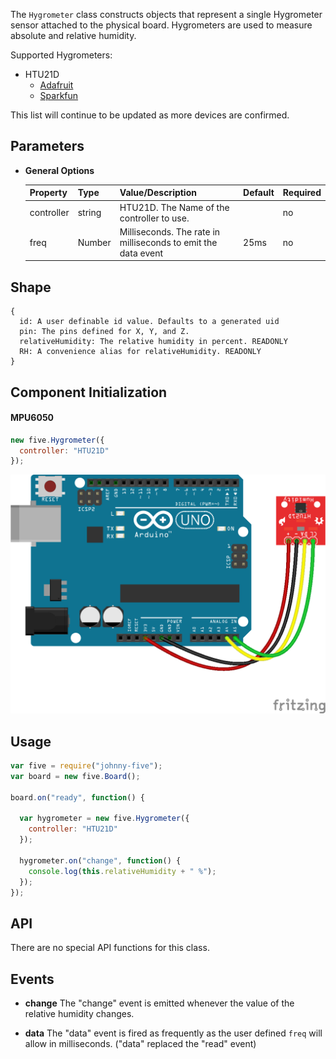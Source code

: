 The `Hygrometer` class constructs objects that represent a single Hygrometer sensor attached to the physical board. Hygrometers are used to measure absolute and relative humidity. 

Supported Hygrometers:

- HTU21D
  - [Adafruit](https://www.adafruit.com/products/1899)
  - [Sparkfun](https://www.sparkfun.com/products/12064)


This list will continue to be updated as more devices are confirmed.

## Parameters

- **General Options**

  | Property | Type          | Value/Description                                             | Default | Required                                                               |
  |---------------|---------------|---------------------------------------------------------------|---------------------------------------------------------|------------------------------------------------------------------------|
  | controller    | string        | HTU21D. The Name of the controller to use. |  | no |
  | freq          | Number        | Milliseconds. The rate in milliseconds to emit the data event         | 25ms | no                                                                     |



## Shape

```
{ 
  id: A user definable id value. Defaults to a generated uid
  pin: The pins defined for X, Y, and Z.
  relativeHumidity: The relative humidity in percent. READONLY
  RH: A convenience alias for relativeHumidity. READONLY
}
```

## Component Initialization


#### MPU6050

```js
new five.Hygrometer({
  controller: "HTU21D"
});
```

![HTU21D](https://github.com/rwaldron/johnny-five/raw/master/docs/breadboard/humidity-htu21d.png)


## Usage
```js
var five = require("johnny-five");
var board = new five.Board();

board.on("ready", function() {

  var hygrometer = new five.Hygrometer({
    controller: "HTU21D"
  });

  hygrometer.on("change", function() {
    console.log(this.relativeHumidity + " %");
  });
});
```

## API

There are no special API functions for this class.

## Events

- **change** The "change" event is emitted whenever the value of the relative humidity changes.

- **data** The "data" event is fired as frequently as the user defined `freq` will allow in milliseconds. ("data" replaced the "read" event)